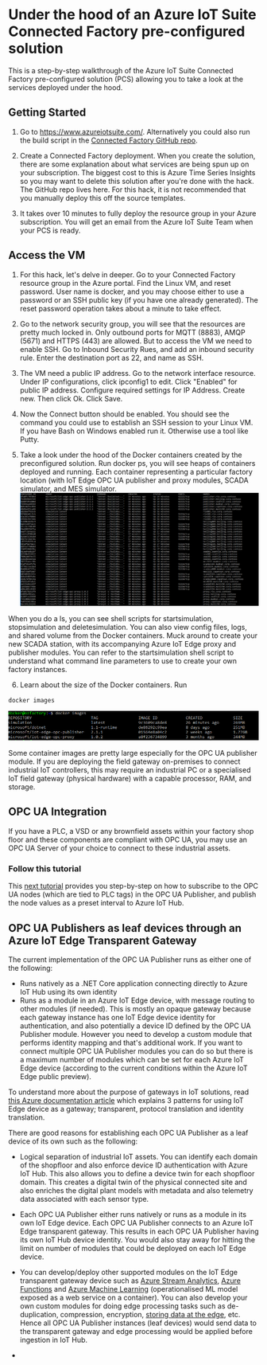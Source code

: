 # Under the hood of an Azure IoT Suite Connected Factory pre-configured solution
This is a step-by-step walkthrough of the Azure IoT Suite Connected Factory pre-configured solution (PCS) allowing you to take a look at the services deployed under the hood.

## Getting Started

1. Go to https://www.azureiotsuite.com/. Alternatively you could also run the build script in the [Connected Factory GitHub repo](https://github.com/Azure/azure-iot-connected-factory#run-the-build-script).
	
2. Create a Connected Factory deployment. When you create the solution, there are some explanation about what services are being spun up on your subscription. The biggest cost to this is Azure Time Series Insights so you may want to delete this solution after you're done with the hack. The GitHub repo lives here. For this hack, it is not recommended that you manually deploy this off the source templates.
	
3. It takes over 10 minutes to fully deploy the resource group in your Azure subscription. You will get an email from the Azure IoT Suite Team when your PCS is ready. 

## Access the VM
	
1. For this hack, let's delve in deeper. Go to your Connected Factory resource group in the Azure portal. Find the Linux VM, and reset password. User name is docker, and you may choose either to use a password or an SSH public key (if you have one already generated). The reset password operation takes about a minute to take effect.

2. Go to the network security group, you will see that the resources are pretty much locked in. Only outbound ports for MQTT (8883), AMQP (5671) and HTTPS (443) are allowed. But to access the VM we need to enable SSH. Go to Inbound Security Rues, and add an inbound security rule. Enter the destination port as 22, and name as SSH.

3. The VM need a public IP address. Go to the network interface resource. Under IP configurations, click ipconfig1 to edit. Click "Enabled" for public IP address. Configure required settings for IP Address. Create new. Then click Ok. Click Save.
	
4. Now the Connect button should be enabled. You should see the command you could use to establish an SSH session to your Linux VM. If you have Bash on Windows enabled run it. Otherwise use a tool like Putty. 
	
5. Take a look under the hood of the Docker containers created by the preconfigured solution. Run docker ps, you will see heaps of containers deployed and running. Each container representing a particular factory location (with IoT Edge OPC UA publisher and proxy modules, SCADA simulator, and MES simulator.
![Containers](/doc/media/dockercontainers.png?raw=true "Containers")
	
When you do a ls, you can see shell scripts for startsimulation, stopsimulation and deletesimulation. You can also view config files, logs, and shared volume from the Docker containers. Muck around to create your new SCADA station, with its accompanying Azure IoT Edge proxy and publisher modules. You can refer to the startsimulation shell script to understand what command line parameters to use to create your own factory instances.
	
6. Learn about the size of the Docker containers. Run 
```
docker images
```
![images](/doc/media/dockerimages.png?raw=true "images")

Some container images are pretty large especially for the OPC UA publisher module. If you are deploying the field gateway on-premises to connect industrial IoT controllers, this may require an industrial PC or a specialised IoT field gateway (physical hardware) with a capable processor, RAM, and storage. 

## OPC UA Integration

If you have a PLC, a VSD or any brownfield assets within your factory shop floor and these components are compliant with OPC UA, you may use an OPC UA Server of your choice to connect to these industrial assets. 

### Follow this tutorial
This [next tutorial](/doc/opcpublisher.md) provides you step-by-step on how to subscribe to the OPC UA nodes (which are tied to PLC tags) in the OPC UA Publisher, and publish the node values as a preset interval to Azure IoT Hub.

## OPC UA Publishers as leaf devices through an Azure IoT Edge Transparent Gateway

The current implementation of the OPC UA Publisher runs as either one of the following:
* Runs natively as a .NET Core application connecting directly to Azure IoT Hub using its own identity
* Runs as a module in an Azure IoT Edge device, with message routing to other modules (if needed). This is mostly an opaque gateway because each gateway instance has one IoT Edge device identity for authentication, and also potentially a device ID defined by the OPC UA Publisher module. However you need to develop a custom module that performs identity mapping and that's additional work. If you want to connect multiple OPC UA Publisher modules you can do so but there is a maximum number of modules which can be set for each Azure IoT Edge device (according to the current conditions within the Azure IoT Edge public preview).

To understand more about the purpose of gateways in IoT solutions, read [this Azure documentation article](https://docs.microsoft.com/en-us/azure/iot-edge/iot-edge-as-gateway) which explains 3 patterns for using IoT Edge device as a gateway; transparent, protocol translation and identity translation.

There are good reasons for establishing each OPC UA Publisher as a leaf device of its own such as the following:
* Logical separation of industrial IoT assets. You can identify each domain of the shopfloor and also enforce device ID authentication with Azure IoT Hub. This also allows you to define a device twin for each shopfloor domain. This creates a digital twin of the physical connected site and also enriches the digital plant models with metadata and also telemetry data associated with each sensor type. 
* Each OPC UA Publisher either runs natively or runs as a module in its own IoT Edge device. Each OPC UA Publisher connects to an Azure IoT Edge transparent gateway. This results in each OPC UA Publisher having its own IoT Hub device identity. You would also stay away for hitting the limit on number of modules that could be deployed on each IoT Edge device. 
* You can develop/deploy other supported modules on the IoT Edge transparent gateway device such as [Azure Stream Analytics](https://docs.microsoft.com/en-us/azure/iot-edge/tutorial-deploy-stream-analytics), [Azure Functions](https://docs.microsoft.com/en-us/azure/iot-edge/tutorial-deploy-function) and [Azure Machine Learning](https://docs.microsoft.com/en-us/azure/iot-edge/tutorial-deploy-machine-learning) (operationalised ML model exposed as a web service on a container). You can also develop your own custom modules for doing edge processing tasks such as de-duplication, compression, encryption, [storing data at the edge](https://docs.microsoft.com/en-us/azure/iot-edge/sql-storage), etc. Hence all OPC UA Publisher instances (leaf devices) would send data to the transparent gateway and edge processing would be applied before ingestion in IoT Hub.

* 
